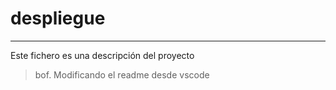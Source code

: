# despliegue

---

Este fichero es una descripción del proyecto

> bof. Modificando el readme desde vscode